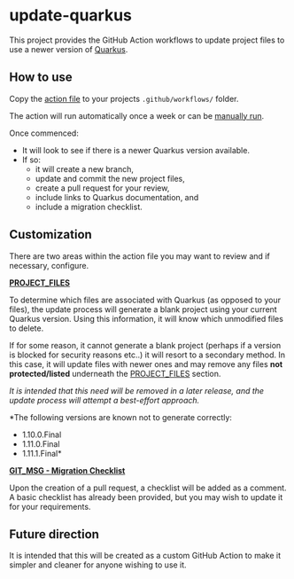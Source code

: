 # update-quarkus

This project provides the GitHub Action workflows to update project files to use a newer version of [Quarkus](https://quarkus.io/).

## How to use

Copy the [action file](.github/workflows/update-quarkus.yaml) to your projects `.github/workflows/` folder.

The action will run automatically once a week or can be [manually run](https://docs.github.com/en/actions/managing-workflow-runs/manually-running-a-workflow).

Once commenced:

 - It will look to see if there is a newer Quarkus version available. 
 - If so:
   - it will create a new branch, 
   - update and commit the new project files, 
   - create a pull request for your review,
   - include links to Quarkus documentation, and
   - include a migration checklist.

## Customization

There are two areas within the action file you may want to review and if necessary, configure.

[**PROJECT_FILES**](.github/workflows/update-quarkus.yaml#L142)

To determine which files are associated with Quarkus (as opposed to your files), the update process will generate a blank project using your current Quarkus version. Using this information, it will know which unmodified files to delete.

If for some reason, it cannot generate a blank project (perhaps if a version is blocked for security reasons etc..) it will resort to a secondary method.
In this case, it will update files with newer ones and may remove any files **not protected/listed** underneath the [PROJECT_FILES](.github/workflows/update-quarkus.yaml#L142) section.

*It is intended that this need will be removed in a later release, and the update process will attempt a best-effort approach.*

*The following versions are known not to generate correctly:
 - 1.10.0.Final
 - 1.11.0.Final
 - 1.11.1.Final*

[**GIT_MSG - Migration Checklist**](.github/workflows/update-quarkus.yaml#L196)

Upon the creation of a pull request, a checklist will be added as a comment. 
A basic checklist has already been provided, but you may wish to update it for your requirements.

## Future direction

It is intended that this will be created as a custom GitHub Action to make it simpler and cleaner for anyone wishing to use it.